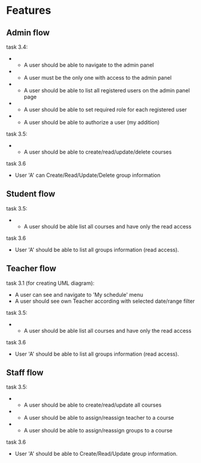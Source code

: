 # Features

## Admin flow

task 3.4:
+ + A user should be able to navigate to the admin panel
+ + A user must be the only one with access to the admin panel
+ + A user should be able to list all registered users on the admin panel page

+ + A user should be able to set required role for each registered user 
+ + A user should be able to authorize a user (my addition)

task 3.5: 
+ + A user should be able to create/read/update/delete courses

task 3.6
- User 'A' can Create/Read/Update/Delete group information

## Student flow

task 3.5:
+ + A user should be able list all courses and have only the read access

task 3.6
- User 'A' should be able to list all groups information (read access).

## Teacher flow

task 3.1 (for creating UML diagram):
- A user can see and navigate to 'My schedule' menu
- A user should see own Teacher according with selected date/range filter

task 3.5:
+ + A user should be able list all courses and have only the read access

task 3.6
- User 'A' should be able to list all groups information (read access).

## Staff flow

task 3.5:
+ + A user should be able to create/read/update all courses
+ - A user should be able to assign/reassign teacher to a course
+ - A user should be able to assign/reassign groups to a course 

task 3.6
- User 'A' should be able to Create/Read/Update group information.